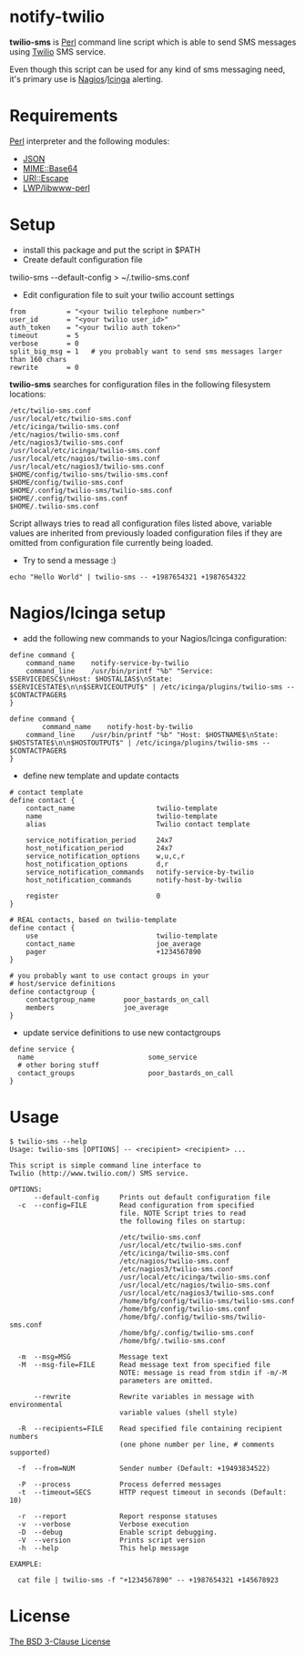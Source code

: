notify-twilio
===

**twilio-sms** is [Perl](http://www.perl.org) command line script which is able to send SMS messages
using [Twilio](http://www.twilio.com) SMS service.

Even though this script can be used for any kind of sms messaging need, it's
primary use is [Nagios](http://www.nagios.org)/[Icinga](http://www.icinga.org)
alerting.

Requirements
==

[Perl](http://www.perl.org) interpreter and the following modules:

  * [JSON](https://metacpan.org/module/JSON)
  * [MIME::Base64](https://metacpan.org/module/MIME::Base64)
  * [URI::Escape](https://metacpan.org/module/URI::Escape)
  * [LWP/libwww-perl](https://metacpan.org/module/LWP)

Setup
==

  * install this package and put the script in $PATH
  * Create default configuration file

twilio-sms --default-config > ~/.twilio-sms.conf

  * Edit configuration file to suit your twilio account settings

```
from          = "<your twilio telephone number>"
user_id       = "<your twilio user_id>"
auth_token    = "<your twilio auth token>"
timeout       = 5
verbose       = 0
split_big_msg = 1   # you probably want to send sms messages larger than 160 chars
rewrite       = 0
```

**twilio-sms** searches for configuration files in the following filesystem locations:

```
/etc/twilio-sms.conf
/usr/local/etc/twilio-sms.conf
/etc/icinga/twilio-sms.conf
/etc/nagios/twilio-sms.conf
/etc/nagios3/twilio-sms.conf
/usr/local/etc/icinga/twilio-sms.conf
/usr/local/etc/nagios/twilio-sms.conf
/usr/local/etc/nagios3/twilio-sms.conf
$HOME/config/twilio-sms/twilio-sms.conf
$HOME/config/twilio-sms.conf
$HOME/.config/twilio-sms/twilio-sms.conf
$HOME/.config/twilio-sms.conf
$HOME/.twilio-sms.conf
```

Script allways tries to read all configuration files listed above, variable values
are inherited from previously loaded configuration files if they are omitted from
configuration file currently being loaded.

  * Try to send a message :)

```
echo "Hello World" | twilio-sms -- +1987654321 +1987654322
```

Nagios/Icinga setup
===
  * add the following new commands to your Nagios/Icinga configuration:

```
define command {
    command_name    notify-service-by-twilio
    command_line    /usr/bin/printf "%b" "Service: $SERVICEDESC$\nHost: $HOSTALIAS$\nState: $SERVICESTATE$\n\n$SERVICEOUTPUT$" | /etc/icinga/plugins/twilio-sms -- $CONTACTPAGER$
}

define command {
        command_name    notify-host-by-twilio
    command_line    /usr/bin/printf "%b" "Host: $HOSTNAME$\nState: $HOSTSTATE$\n\n$HOSTOUTPUT$" | /etc/icinga/plugins/twilio-sms -- $CONTACTPAGER$
}
```

  * define new template and update contacts

```
# contact template
define contact {
    contact_name                    twilio-template
    name                            twilio-template
    alias                           Twilio contact template
    
    service_notification_period     24x7
    host_notification_period        24x7
    service_notification_options    w,u,c,r
    host_notification_options       d,r
    service_notification_commands   notify-service-by-twilio
    host_notification_commands      notify-host-by-twilio

    register                        0
}
    
# REAL contacts, based on twilio-template
define contact {
    use                             twilio-template
    contact_name                    joe_average
    pager                           +1234567890
}

# you probably want to use contact groups in your
# host/service definitions
define contactgroup {
    contactgroup_name       poor_bastards_on_call
    members                 joe_average
}
```

  * update service definitions to use new contactgroups

```
define service {
  name                            some_service
  # other boring stuff
  contact_groups                  poor_bastards_on_call
}
```

Usage
==

```
$ twilio-sms --help
Usage: twilio-sms [OPTIONS] -- <recipient> <recipient> ...

This script is simple command line interface to
Twilio (http://www.twilio.com/) SMS service.

OPTIONS:
      --default-config     Prints out default configuration file
  -c  --config=FILE        Read configuration from specified
                           file. NOTE Script tries to read
                           the following files on startup:

                           /etc/twilio-sms.conf
                           /usr/local/etc/twilio-sms.conf
                           /etc/icinga/twilio-sms.conf
                           /etc/nagios/twilio-sms.conf
                           /etc/nagios3/twilio-sms.conf
                           /usr/local/etc/icinga/twilio-sms.conf
                           /usr/local/etc/nagios/twilio-sms.conf
                           /usr/local/etc/nagios3/twilio-sms.conf
                           /home/bfg/config/twilio-sms/twilio-sms.conf
                           /home/bfg/config/twilio-sms.conf
                           /home/bfg/.config/twilio-sms/twilio-sms.conf
                           /home/bfg/.config/twilio-sms.conf
                           /home/bfg/.twilio-sms.conf

  -m  --msg=MSG            Message text
  -M  --msg-file=FILE      Read message text from specified file
                           NOTE: message is read from stdin if -m/-M
                           parameters are omitted.

      --rewrite            Rewrite variables in message with environmental
                           variable values (shell style)

  -R  --recipients=FILE    Read specified file containing recipient numbers
                           (one phone number per line, # comments supported)

  -f  --from=NUM           Sender number (Default: +19493834522)

  -P  --process            Process deferred messages
  -t  --timeout=SECS       HTTP request timeout in seconds (Default: 10)

  -r  --report             Report response statuses
  -v  --verbose            Verbose execution
  -D  --debug              Enable script debugging.
  -V  --version            Prints script version
  -h  --help               This help message

EXAMPLE:

  cat file | twilio-sms -f "+1234567890" -- +1987654321 +145678923
```

License
===
[The BSD 3-Clause License](http://opensource.org/licenses/BSD-3-Clause)